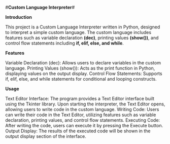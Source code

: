 #**Custom Language Interpreter**#

**Introduction**

This project is a Custom Language Interpreter written in Python, designed to interpret a simple custom language. The custom language includes features such as variable declaration **(dec)**, printing values **(show())**, and control flow statements including **if, elif, else, and while**.

**Features**

Variable Declaration (dec): Allows users to declare variables in the custom language.
Printing Values (show()): Acts as the print function in Python, displaying values on the output display.
Control Flow Statements: Supports if, elif, else, and while statements for conditional and looping constructs.

**Usage**

Text Editor Interface: The program provides a Text Editor interface built using the Tkinter library. Upon starting the interpreter, the Text Editor opens, allowing users to write code in the custom language.
Writing Code: Users can write their code in the Text Editor, utilizing features such as variable declaration, printing values, and control flow statements.
Executing Code: After writing the code, users can execute it by pressing the Execute button.
Output Display: The results of the executed code will be shown in the output display section of the interface.
